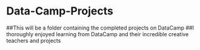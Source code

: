 # Data-Camp-Projects

##This will be a folder containing the completed projects on DataCamp 
##I thoroughly enjoyed learning from DataCamp and their incredible creative teachers and projects
